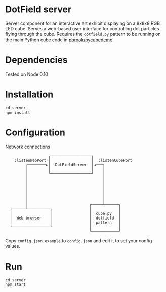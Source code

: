 DotField server
=============

Server component for an interactive art exhibit displaying on a 8x8x8 RGB LED cube. Serves a web-based user interface for controlling dot particles flying through the cube. Requires the `dotfield.py` pattern to be running on the main Python cube code in [pbrook/pycubedemo](https://github.com/pbrook/pycubedemo).

# Dependencies

Tested on Node 0.10

# Installation

```
cd server
npm install
```

# Configuration

Network connections

```
                   ┌──────────────────┐
    :listenWebPort │                  │  :listenCubePort
         ┌────────►│  DotFieldServer  │◄───┐
         │         │                  │    │
         │         └──────────────────┘    │
         │                                 │
         │                                 │
         │                                 │
         │                                 │
         │                                 │
         │                                 │
         │                           ┌─────┴──────┐
  ┌──────┴──────────┐                │            │
  │                 │                │  cube.py   │
  │  Web browser    │                │  dotfield  │
  │                 │                │  pattern   │
  └─────────────────┘                │            │
                                     └────────────┘
```

Copy `config.json.example` to `config.json` and edit it to set your config values.


# Run

```
cd server
npm start
```
